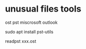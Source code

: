 # unusual files  tools

ost  pst     miscrosoft outlook

sudo apt install pst-utils    

readpst    xxx.ost



